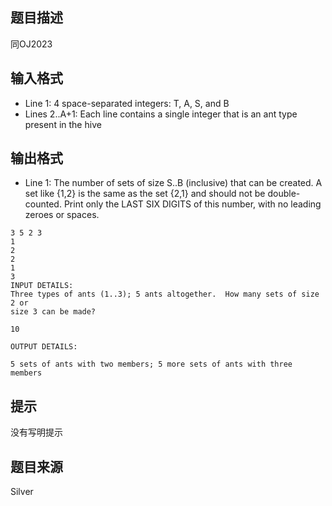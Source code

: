 


## 题目描述
同OJ2023
## 输入格式
* Line 1: 4 space-separated integers: T, A, S, and B
* Lines 2..A+1: Each line contains a single integer that is an ant         type present in the hive
## 输出格式
* Line 1: The number of sets of size S..B (inclusive) that can be         created. A set like {1,2} is the same as the set {2,1} and         should not be double-counted. Print only the LAST SIX DIGITS         of this number, with no leading zeroes or spaces.

```input1
3 5 2 3
1
2
2
1
3
INPUT DETAILS:
Three types of ants (1..3); 5 ants altogether.  How many sets of size 2 or
size 3 can be made?

```
```output1
10

OUTPUT DETAILS:

5 sets of ants with two members; 5 more sets of ants with three members
```

## 提示
没有写明提示
## 题目来源
Silver


